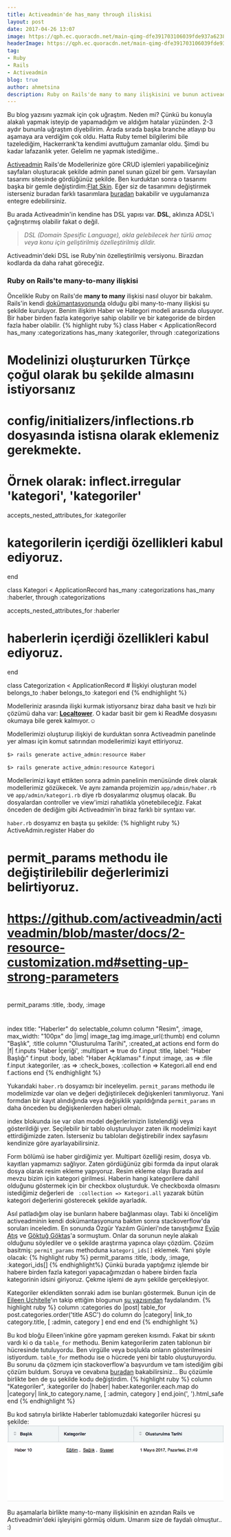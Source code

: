 ```yaml
---
title: Activeadmin'de has_many through iliskisi
layout: post
date: 2017-04-26 13:07
image: https://qph.ec.quoracdn.net/main-qimg-dfe391703106039fde937a6238ca6aaf
headerImage: https://qph.ec.quoracdn.net/main-qimg-dfe391703106039fde937a6238ca6aaf
tag:
- Ruby
- Rails
- Activeadmin
blog: true
author: ahmetsina
description: Ruby on Rails'de many to many ilişkisini ve bunun activeadmine uyarlanması.
---
```

Bu blog yazısını yazmak için çok uğraştım. Neden mi? Çünkü bu konuyla alakalı yapmak isteyip de yapamadığım ve aldığım hatalar yüzünden. 2-3 aydır bununla uğraştım diyebilirim. Arada sırada başka branche atlayıp bu aşamaya ara verdiğim çok oldu. Hatta Ruby temel bilgilerimi bile tazelediğim, Hackerrank'ta kendimi avuttuğum zamanlar oldu. Şimdi bu kadar lafazanlık yeter. Gelelim ne yapmak istediğime..

[Activeadmin](http://activeadmin.info) Rails'de Modellerinize göre CRUD işlemleri yapabiliceğiniz sayfaları oluşturacak şekilde admin panel sunan güzel bir gem. Varsayılan tasarımı sitesinde gördüğünüz şekilde. Ben kurduktan sonra o tasarımı başka bir gemle değiştirdim:[Flat Skin](https://github.com/ayann/active_admin_flat_skin). Eğer siz de tasarımını değiştirmek isterseniz buradan farklı tasarımlara [buradan](https://github.com/paladini/activeadmin-themes) bakabilir ve uygulamanıza entegre edebilirsiniz.

Bu arada Activeadmin'in kendine has DSL yapısı var. **DSL**, aklınıza ADSL'i çağrıştırmış olabilir fakat o değil.
> _DSL (Domain Spesific Language), akla gelebilecek her türlü amaç veya konu için geliştirilmiş özelleştirilmiş dildir._

Activeadmin'deki DSL ise Ruby'nin özelleştirilmiş versiyonu. Birazdan kodlarda da daha rahat göreceğiz.

### Ruby on Rails'te many-to-many ilişkisi
Öncelikle Ruby on Rails'de **many to many** ilişkisi nasıl oluyor bir bakalım. Rails'in kendi [dokümantasyonunda](http://guides.rubyonrails.org/association_basics.html) olduğu gibi many-to-many ilişkisi şu şekilde kuruluyor. Benim ilişkim Haber ve Hategori modeli arasında oluşuyor.  <span class="evidence">Bir haber birden fazla kategoriye sahip olabilir ve bir kategoride de birden fazla haber olabilir.</span>
{% highlight ruby %}
class Haber < ApplicationRecord
  has_many :categorizations
  has_many :kategoriler, through :categorizations
  # Modelinizi oluştururken Türkçe çoğul olarak bu şekilde almasını istiyorsanız
  # config/initializers/inflections.rb dosyasında istisna olarak eklemeniz gerekmekte.
  # Örnek olarak:  inflect.irregular 'kategori', 'kategoriler'

  accepts_nested_attributes_for :kategoriler
  # kategorilerin içerdiği özellikleri kabul ediyoruz.
end

class Kategori < ApplicationRecord
  has_many :categorizations
  has_many :haberler, through :categorizations

  accepts_nested_attributes_for :haberler
  # haberlerin içerdiği özellikleri kabul ediyoruz.

end


class Categorization < ApplicationRecord # İlişkiyi oluşturan model
  belongs_to :haber
  belongs_to :kategori
end
{% endhighlight %}

Modelleriniz arasında ilişki kurmak istiyorsanız biraz daha basit ve hızlı bir çözümü daha var: [**Localtower**](https://github.com/damln/localtower).
O kadar basit bir gem ki ReadMe dosyasını okumaya bile gerek kalmıyor.☺

Modellerimizi oluşturup ilişkiyi de kurduktan sonra Activeadmin panelinde yer alması için komut satırından modellerimizi kayıt ettiriyoruz.
```zh
$> rails generate active_admin:resource Haber
```
```zh
$> rails generate active_admin:resource Kategori
```
Modellerimizi kayıt ettikten sonra admin panelinin menüsünde direk olarak modellerimiz gözükecek. Ve aynı zamanda projemizin `app/admin/haber.rb` ve `app/admin/kategori.rb` diye rb dosyalarımız oluşmuş olacak. Bu dosyalardan controller ve view'imizi rahatlıkla yönetebileceğiz. Fakat önceden de dediğim gibi Activeadmin'in biraz farklı bir syntaxı var.

`haber.rb` dosyamız en başta şu şekilde:
{% highlight ruby %}
ActiveAdmin.register Haber do

# permit_params methodu ile değiştirilebilir değerlerimizi belirtiyoruz.
# https://github.com/activeadmin/activeadmin/blob/master/docs/2-resource-customization.md#setting-up-strong-parameters
#
permit_params :title, :body, :image
#
index title: "Haberler" do
    selectable_column
    column "Resim", :image, max_width: "100px" do |img|
        image_tag img.image_url(:thumb)
    end
    column "Başlık", :title
    column "Olusturulma Tarihi", :created_at
    actions
end
form do |f|
      f.inputs 'Haber İçeriği', :multipart => true do
        f.input :title, label:  "Haber Başlığı"
        f.input :body,  label: "Haber Açıklaması"
        f.input :image, :as => :file
        f.input :kategoriler, :as => :check_boxes, :collection => Kategori.all
      end
    end
	f.actions
end
{% endhighlight %}

Yukarıdaki `haber.rb` dosyamızı bir inceleyelim. `permit_params` methodu ile modelimizde var olan ve değeri değiştirilecek değişkenleri tanımlıyoruz. Yani formdan bir kayıt alındığında veya değişiklik yapıldığında `permit_params` ın daha önceden bu değişkenlerden haberi olmalı.

index blokunda ise var olan model değerlerimizin listelendiği veya gösterildiği yer. Seçilebilir bir tablo oluşturuluyor zaten ilk modelimizi kayıt ettirdiğimizde zaten. İsterseniz bu tabloları değiştirebilir index sayfasını kendinize göre ayarlayabilirsiniz.

Form bölümü ise haber girdiğimiz yer. Multipart özelliği resim, dosya vb. kayıtları yapmamızı sağlıyor. Zaten gördüğünüz gibi formda da input olarak dosya olarak resim ekleme yapıyoruz. Resim ekleme olayı Burada asıl mevzu bizim için kategori girilmesi. Haberin hangi kategorilere dahil olduğunu göstermek için bir checkbox oluşturduk. Ve checkboxda olmasını istediğimiz değerleri de ` :collection => Kategori.all` yazarak bütün kategori değerlerini gösterecek şekilde ayarladık.

Asıl patladığım olay ise bunların habere bağlanması olayı. Tabi ki önceliğim activeadminin kendi dokümantasyonuna baktım sonra stackoverflow'da soruları inceledim. En sonunda Özgür Yazılım Günleri'nde tanıştığımız [Eyüp Atış](https://github.com/eyupatis) ve [Göktuğ Göktaş](https://github.com/goktuggoktas)'a sormuştum. Onlar da sorunun neyle alakalı olduğunu söylediler ve o şekilde araştırma yapınca olayı çözdüm. Çözüm basitmiş: `permit_params` methoduna `kategori_ids[]` eklemek. Yani şöyle olacak:
{% highlight ruby %}
  permit_params :title, :body, :image, :kategori_ids[]
{% endhighlight%}
 Çünkü burada yaptığımız işlemde bir habere birden fazla kategori yapacağımızdan o habere birden fazla kategorinin idsini giriyoruz. Çekme işlemi de aynı şekilde gerçekleşiyor.

Kategoriler eklendikten sonraki adım ise bunları göstermek. Bunun için de [Eileen Uchitelle](https://github.com/eileencodes)'ın takip ettiğim blogunun [şu yazısından](http://eileencodes.com/posts/has-many-relationships-in-activeadmin/) faydalandım.
{% highlight ruby %}
column :categories do |post|
    table_for post.categories.order('title ASC') do
      column do |category|
        link_to category.title, [ :admin, category ]
      end
    end
  end
{% endhighlight %}

Bu kod bloğu Eileen'inkine göre yapmam gereken kısımdı. Fakat bir sıkıntı vardı ki o da `table_for` methodu. Benim kategorilerim zaten tablonun bir hücresinde tutuluyordu. Ben virgülle veya boşlukla onların gösterilmesini istiyordum. `table_for` methodu ise o hücrede yeni bir tablo oluşturuyordu. Bu sorunu da çözmem için stackoverflow'a başvurdum ve tam istediğim gibi çözüm buldum. Soruya ve cevabına [buradan](http://stackoverflow.com/questions/15799566/how-do-add-a-link-to-an-activeadmin-view) bakabilirsiniz... Bu çözümle birlikte ben de şu şekilde kodu değiştirdim.
{% highlight ruby %}
column "Kategoriler", :kategoriler do |haber|
  haber.kategoriler.each.map do |category|
      link_to category.name, [ :admin, category ]
  end.join(', ').html_safe
end
{% endhighlight %}

Bu kod satırıyla birlikte Haberler tablomuzdaki kategoriler hücresi şu şekilde:
![Kategorilerin hücredeki şekli](/assets/images/post-images/active-admin-mam.png)

Bu aşamalarla birlikte many-to-many ilişkisinin en azından Rails ve Activeadmin'deki işleyişini görmüş oldum. Umarım size de faydalı olmuştur.. :)
